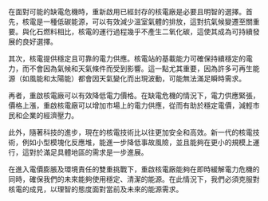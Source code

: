 在面對可能的缺電危機時，重新啟用已經封存的核電廠是必要且明智的選擇。首先，核電是一種低碳能源，可以有效減少溫室氣體的排放，這對抗氣候變遷至關重要。與化石燃料相比，核電的運行過程幾乎不產生二氧化碳，這使其成為可持續發展的良好選擇。

其次，核電提供穩定且可靠的電力供應。核電站的基載能力可確保持續穩定的電力，而不會因為氣候和天氣條件而受到影響。這一點尤其重要，因為許多可再生能源（如風能和太陽能）都會因天氣變化而出現波動，可能無法滿足瞬時需求。

再者，重啟核電廠可以有效降低電力價格。在缺電危機的情況下，電力供應緊張，價格上漲，重啟核電廠可以增加市場上的電力供應，從而有助於穩定電價，減輕市民和企業的經濟壓力。

此外，隨著科技的進步，現在的核電技術比以往更加安全和高效。新一代的核電技術，例如小型模塊化反應堆，能進一步降低事故風險，並且能夠在更小的規模上運行，這對於滿足具體地區的需求是一步進展。

在進入電價膨脹及環境責任的雙重挑戰下，重啟核電廠能夠在即時緩解電力危機的同時，確保我們的未來能夠使用穩定、清潔的能源。在此情況下，我們必須克服對核電的成見，以理智的態度面對當前及未來的能源需求。